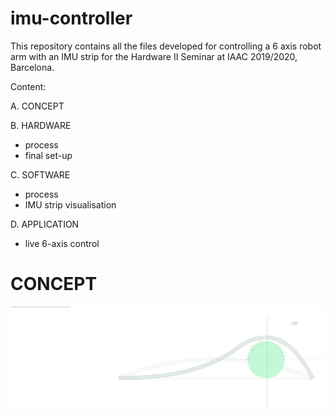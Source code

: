 # imu-controller
This repository contains all the files developed for controlling a 6 axis robot arm with an IMU strip for the Hardware II Seminar at IAAC 2019/2020, Barcelona. 

Content: 

A. CONCEPT

B. HARDWARE
- process
- final set-up 

C. SOFTWARE
- process
- IMU strip visualisation 
   
D. APPLICATION 
- live 6-axis control 

# CONCEPT

![](_readMe(assets)/06.jpg)


